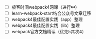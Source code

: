 - [ ] 极客时间webpack4网课（进行中）
- [ ] learn-webpack-start结合公众号文章迁移
- [ ] webpack4最佳配置实践（app）整理
- [ ] webpack4最佳配置实践（lib）整理
- [ ] webpack官方文档精读（优先5其次4）
